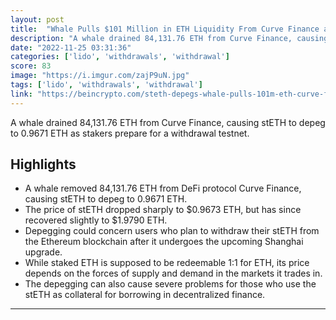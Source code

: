 ```yaml
---
layout: post
title:  "Whale Pulls $101 Million in ETH Liquidity From Curve Finance as stETH Depegs"
description: "A whale drained 84,131.76 ETH from Curve Finance, causing stETH to depeg to 0.9671 ETH as stakers prepare for a withdrawal testnet."
date: "2022-11-25 03:31:36"
categories: ['lido', 'withdrawals', 'withdrawal']
score: 83
image: "https://i.imgur.com/zajP9uN.jpg"
tags: ['lido', 'withdrawals', 'withdrawal']
link: "https://beincrypto.com/steth-depegs-whale-pulls-101m-eth-curve-finance/"
---
```


A whale drained 84,131.76 ETH from Curve Finance, causing stETH to depeg to 0.9671 ETH as stakers prepare for a withdrawal testnet.

## Highlights

- A whale removed 84,131.76 ETH from DeFi protocol Curve Finance, causing stETH to depeg to 0.9671 ETH.
- The price of stETH dropped sharply to $0.9673 ETH, but has since recovered slightly to $1.9790 ETH.
- Depegging could concern users who plan to withdraw their stETH from the Ethereum blockchain after it undergoes the upcoming Shanghai upgrade.
- While staked ETH is supposed to be redeemable 1:1 for ETH, its price depends on the forces of supply and demand in the markets it trades in.
- The depegging can also cause severe problems for those who use the stETH as collateral for borrowing in decentralized finance.

---
